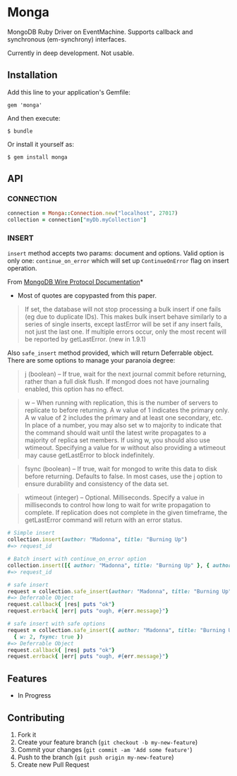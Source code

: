 # Monga

MongoDB Ruby Driver on EventMachine. Supports callback and synchronous (em-synchrony) interfaces.

Currently in deep development. Not usable.

## Installation

Add this line to your application's Gemfile:

    gem 'monga'

And then execute:

    $ bundle

Or install it yourself as:

    $ gem install monga

## API

### CONNECTION

```ruby
connection = Monga::Connection.new("localhost", 27017)
collection = connection["myDb.myCollection"]
```

### INSERT

`insert` method accepts two params: document and options. Valid option is only one: `continue_on_error` which will set up `ContinueOnError` flag on insert operation.

From [MongoDB Wire Protocol Documentation](http://docs.mongodb.org/meta-driver/latest/legacy/mongodb-wire-protocol/#wire-op-query)*

* Most of quotes are copypasted from this paper.

> If set, the database will not stop processing a bulk insert if one fails (eg due to duplicate IDs). This makes bulk insert behave similarly to a series of single inserts, except lastError will be set if any insert fails, not just the last one. If multiple errors occur, only the most recent will be reported by getLastError. (new in 1.9.1)

Also `safe_insert` method provided, which will return Deferrable object. There are some options to manage your paranoia degree:

> j (boolean) – If true, wait for the next journal commit before returning, rather than a full disk flush. If mongod does not have journaling enabled, this option has no effect.

> w – When running with replication, this is the number of servers to replicate to before returning. A w value of 1 indicates the primary only. A w value of 2 includes the primary and at least one secondary, etc. In place of a number, you may also set w to majority to indicate that the command should wait until the latest write propagates to a majority of replica set members. If using w, you should also use wtimeout. Specifying a value for w without also providing a wtimeout may cause getLastError to block indefinitely.

> fsync (boolean) – If true, wait for mongod to write this data to disk before returning. Defaults to false. In most cases, use the j option to ensure durability and consistency of the data set.

> wtimeout (integer) – Optional. Milliseconds. Specify a value in milliseconds to control how long to wait for write propagation to complete. If replication does not complete in the given timeframe, the getLastError command will return with an error status.

```ruby
# Simple insert
collection.insert(author: "Madonna", title: "Burning Up")
#=> request_id

# Batch insert with continue_on_error option
collection.insert([{ author: "Madonna", title: "Burning Up" }, { author: "Madonna", title: "Freezing" }], { continue_on_error: true })
#=> request_id

# safe insert
request = collection.safe_insert(author: "Madonna", title: "Burning Up")
#=> Deferrable Object
request.callback{ |res| puts "ok"}
request.errback{ |err| puts "ough, #{err.message}"}

# safe insert with safe options
request = collection.safe_insert({ author: "Madonna", title: "Burning Up" }, 
  { w: 2, fsync: true })
#=> Deferrable Object
request.callback{ |res| puts "ok"}
request.errback{ |err| puts "ough, #{err.message}"}

```

## Features

* In Progress

## Contributing

1. Fork it
2. Create your feature branch (`git checkout -b my-new-feature`)
3. Commit your changes (`git commit -am 'Add some feature'`)
4. Push to the branch (`git push origin my-new-feature`)
5. Create new Pull Request
